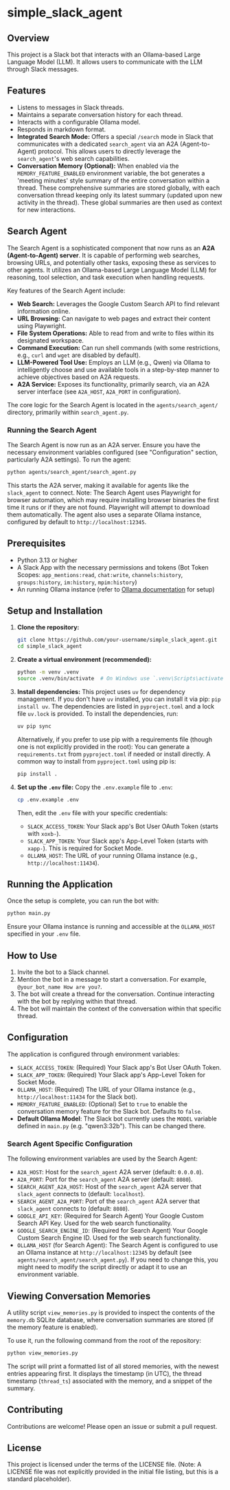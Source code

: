 # simple_slack_agent

## Overview
This project is a Slack bot that interacts with an Ollama-based Large Language Model (LLM). It allows users to communicate with the LLM through Slack messages.

## Features
- Listens to messages in Slack threads.
- Maintains a separate conversation history for each thread.
- Interacts with a configurable Ollama model.
- Responds in markdown format.
- **Integrated Search Mode:** Offers a special `/search` mode in Slack that communicates with a dedicated `search_agent` via an A2A (Agent-to-Agent) protocol. This allows users to directly leverage the `search_agent`'s web search capabilities.
- **Conversation Memory (Optional):** When enabled via the `MEMORY_FEATURE_ENABLED` environment variable, the bot generates a 'meeting minutes' style summary of the entire conversation within a thread. These comprehensive summaries are stored globally, with each conversation thread keeping only its latest summary (updated upon new activity in the thread). These global summaries are then used as context for new interactions.

## Search Agent
The Search Agent is a sophisticated component that now runs as an **A2A (Agent-to-Agent) server**. It is capable of performing web searches, browsing URLs, and potentially other tasks, exposing these as services to other agents. It utilizes an Ollama-based Large Language Model (LLM) for reasoning, tool selection, and task execution when handling requests.

Key features of the Search Agent include:
- **Web Search:** Leverages the Google Custom Search API to find relevant information online.
- **URL Browsing:** Can navigate to web pages and extract their content using Playwright.
- **File System Operations:** Able to read from and write to files within its designated workspace.
- **Command Execution:** Can run shell commands (with some restrictions, e.g., `curl` and `wget` are disabled by default).
- **LLM-Powered Tool Use:** Employs an LLM (e.g., Qwen) via Ollama to intelligently choose and use available tools in a step-by-step manner to achieve objectives based on A2A requests.
- **A2A Service:** Exposes its functionality, primarily search, via an A2A server interface (see `A2A_HOST`, `A2A_PORT` in configuration).

The core logic for the Search Agent is located in the `agents/search_agent/` directory, primarily within `search_agent.py`.

### Running the Search Agent
The Search Agent is now run as an A2A server. Ensure you have the necessary environment variables configured (see "Configuration" section, particularly A2A settings).
To run the agent:
```bash
python agents/search_agent/search_agent.py
```
This starts the A2A server, making it available for agents like the `slack_agent` to connect.
Note: The Search Agent uses Playwright for browser automation, which may require installing browser binaries the first time it runs or if they are not found. Playwright will attempt to download them automatically. The agent also uses a separate Ollama instance, configured by default to `http://localhost:12345`.

## Prerequisites
- Python 3.13 or higher
- A Slack App with the necessary permissions and tokens (Bot Token Scopes: `app_mentions:read`, `chat:write`, `channels:history`, `groups:history`, `im:history`, `mpim:history`)
- An running Ollama instance (refer to [Ollama documentation](https://ollama.com/library/qwen) for setup)

## Setup and Installation
1.  **Clone the repository:**
    ```bash
    git clone https://github.com/your-username/simple_slack_agent.git
    cd simple_slack_agent
    ```
2.  **Create a virtual environment (recommended):**
    ```bash
    python -m venv .venv
    source .venv/bin/activate  # On Windows use `.venv\Scripts\activate`
    ```
3.  **Install dependencies:**
    This project uses `uv` for dependency management. If you don't have `uv` installed, you can install it via pip: `pip install uv`.
    The dependencies are listed in `pyproject.toml` and a lock file `uv.lock` is provided. To install the dependencies, run:
    ```bash
    uv pip sync
    ```
    Alternatively, if you prefer to use pip with a requirements file (though one is not explicitly provided in the root):
    You can generate a `requirements.txt` from `pyproject.toml` if needed or install directly.
    A common way to install from `pyproject.toml` using pip is:
    ```bash
    pip install .
    ```

4.  **Set up the `.env` file:**
    Copy the `.env.example` file to `.env`:
    ```bash
    cp .env.example .env
    ```
    Then, edit the `.env` file with your specific credentials:
    -   `SLACK_ACCESS_TOKEN`: Your Slack app's Bot User OAuth Token (starts with `xoxb-`).
    -   `SLACK_APP_TOKEN`: Your Slack app's App-Level Token (starts with `xapp-`). This is required for Socket Mode.
    -   `OLLAMA_HOST`: The URL of your running Ollama instance (e.g., `http://localhost:11434`).

## Running the Application
Once the setup is complete, you can run the bot with:
```bash
python main.py
```
Ensure your Ollama instance is running and accessible at the `OLLAMA_HOST` specified in your `.env` file.

## How to Use
1.  Invite the bot to a Slack channel.
2.  Mention the bot in a message to start a conversation. For example, `@your_bot_name How are you?`.
3.  The bot will create a thread for the conversation. Continue interacting with the bot by replying within that thread.
4.  The bot will maintain the context of the conversation within that specific thread.

## Configuration
The application is configured through environment variables:

-   `SLACK_ACCESS_TOKEN`: (Required) Your Slack app's Bot User OAuth Token.
-   `SLACK_APP_TOKEN`: (Required) Your Slack app's App-Level Token for Socket Mode.
-   `OLLAMA_HOST`: (Required) The URL of your Ollama instance (e.g., `http://localhost:11434` for the Slack bot).
-   `MEMORY_FEATURE_ENABLED`: (Optional) Set to `true` to enable the conversation memory feature for the Slack bot. Defaults to `false`.
-   **Default Ollama Model**: The Slack bot currently uses the `MODEL` variable defined in `main.py` (e.g. "qwen3:32b"). This can be changed there.

### Search Agent Specific Configuration
The following environment variables are used by the Search Agent:
-   `A2A_HOST`: Host for the `search_agent` A2A server (default: `0.0.0.0`).
-   `A2A_PORT`: Port for the `search_agent` A2A server (default: `8080`).
-   `SEARCH_AGENT_A2A_HOST`: Host of the `search_agent` A2A server that `slack_agent` connects to (default: `localhost`).
-   `SEARCH_AGENT_A2A_PORT`: Port of the `search_agent` A2A server that `slack_agent` connects to (default: `8080`).
-   `GOOGLE_API_KEY`: (Required for Search Agent) Your Google Custom Search API Key. Used for the web search functionality.
-   `GOOGLE_SEARCH_ENGINE_ID`: (Required for Search Agent) Your Google Custom Search Engine ID. Used for the web search functionality.
-   `OLLAMA_HOST` (for Search Agent): The Search Agent is configured to use an Ollama instance at `http://localhost:12345` by default (see `agents/search_agent/search_agent.py`). If you need to change this, you might need to modify the script directly or adapt it to use an environment variable.

## Viewing Conversation Memories

A utility script `view_memories.py` is provided to inspect the contents of the `memory.db` SQLite database, where conversation summaries are stored (if the memory feature is enabled).

To use it, run the following command from the root of the repository:

```bash
python view_memories.py
```

The script will print a formatted list of all stored memories, with the newest entries appearing first. It displays the timestamp (in UTC), the thread timestamp (`thread_ts`) associated with the memory, and a snippet of the summary.

## Contributing
Contributions are welcome! Please open an issue or submit a pull request.

## License
This project is licensed under the terms of the LICENSE file. (Note: A LICENSE file was not explicitly provided in the initial file listing, but this is a standard placeholder).

